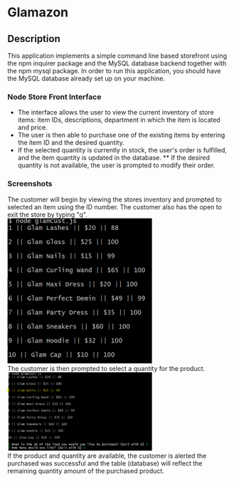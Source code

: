 # Glamazon

## Description
This application implements a simple command line based storefront using the npm inquirer package and the MySQL database backend together with the npm mysql package.
In order to run this application, you should have the MySQL database already set up on your machine.

### Node Store Front Interface
* The interface allows the user to view the current inventory of store items: item IDs, descriptions, department in which the item is located and price. 
* The user is then able to purchase one of the existing items by entering the item ID and the desired quantity. 
* If the selected quantity is currently in stock, the user's order is fulfilled, and the item quantity is updated in the database. 
** If the desired quantity is not available, the user is prompted to modify their order.

### Screenshots
The customer will begin by viewing the stores inventory and prompted to selected an item using the ID number. The customer also has the open to exit the store by typing "q".
<img src="assets/images/glam1.png" width="325"> <br>
The customer is then prompted to select a quantity for the product.
<img src="assets/images/glam2.png" width="325"> <br>
If the product and quantity are available, the customer is alerted the purchased was successful and the table (database) will reflect the remaining quantity amount of the purchased product.